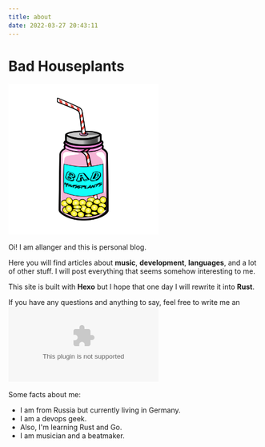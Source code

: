 ```yaml
---
title: about
date: 2022-03-27 20:43:11
---
```


# Bad Houseplants
<img src="../images/big_logo.png" alt="drawing" width="300"/>

Oi! I am allanger and this is personal blog. 

Here you will find articles about **music**, **development**, **languages**, and a lot of other stuff. I will post everything that seems somehow interesting to me. 

This site is built with **Hexo** but I hope that one day I will rewrite it into **Rust**.

If you have any questions and anything to say, feel free to write me an ![email](mailto:allanger@zohomail.com)

Some facts about me: 
  - I am from Russia but currently living in Germany. 
  - I am a devops geek.
  - Also, I'm learning Rust and Go.
  - I am musician and a beatmaker.
